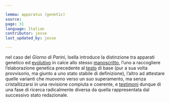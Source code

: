 ```yaml
---

lemma: apparatus (genetic)
source:
page: 31
language: Italian
contributor: jesse
last_updated_by: jesse

---
```


nel caso del _Giorno di Parini_, Isella introduce la distinzione tra apparati genetico ed [evolutivo](apparatusEvolutionary.html) in calce allo stesso [manoscritto](manuscript.html), l’uno a raccogliere l’elaborazione genetica precedente al [testo](text.html) di base (pur a sua volta provvisorio, ma giunto a uno stato stabile di definizione), l’altro ad attestare quelle varianti che muovono verso un suo superamento, ma senza cristallizzarsi in una revisione compiuta e coerente, e [testimoni](witness.html) dunque di una fase di ricerca radicalmente diversa da quella rappresentata dal successivo stato redazionale.
